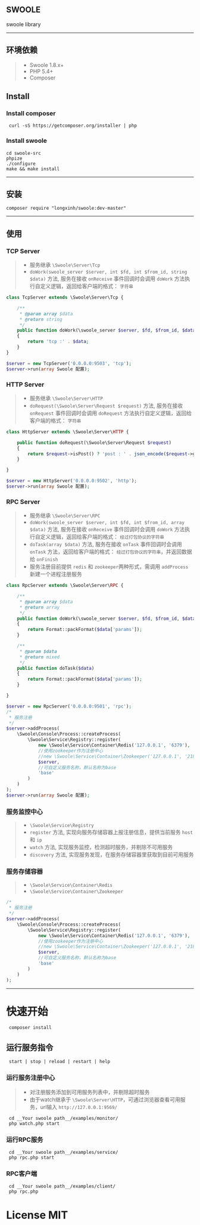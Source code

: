 ## SWOOLE
swoole library

----------
## 环境依赖
> * Swoole 1.8.x+
> * PHP 5.4+
> * Composer

## Install

### Install composer
```shell
 curl -sS https://getcomposer.org/installer | php
```

### Install swoole
```
cd swoole-src
phpize
./configure
make && make install
```
----------

## 安装
```
composer require "longxinh/swoole:dev-master"
```
----------

## 使用
### TCP Server
> * 服务继承 ```\Swoole\Server\Tcp```
> * ```doWork(swoole_server $server, int $fd, int $from_id, string $data)``` 方法, 服务在接收 ```onReceive``` 事件回调时会调用 ```doWork``` 方法执行自定义逻辑，返回给客户端的格式： ```字符串```

```php
class TcpServer extends \Swoole\Server\Tcp {

    /**
     * @param array $data
     * @return string
     */
    public function doWork(\swoole_server $server, $fd, $from_id, $data)
    {
        return 'tcp :' . $data;
    }
}

$server = new TcpServer('0.0.0.0:9503', 'tcp');
$server->run(array Swoole 配置);
```

### HTTP Server
> * 服务继承 ```\Swoole\Server\HTTP```
> * ```doRequest(\Swoole\Server\Request $request)``` 方法, 服务在接收 ```onRequest``` 事件回调时会调用 ```doRequest``` 方法执行自定义逻辑，返回给客户端的格式： ```字符串```

```php
class HttpServer extends \Swoole\Server\HTTP {

    public function doRequest(\Swoole\Server\Request $request)
    {
        return $request->isPost() ? 'post : ' . json_encode($request->getPost()) : 'get : ' . json_encode($request->getGet());
    }

}

$server = new HttpServer('0.0.0.0:9502', 'http');
$server->run(array Swoole 配置);
```

### RPC Server
> * 服务继承 ```\Swoole\Server\RPC```
> * ```doWork(swoole_server $server, int $fd, int $from_id, array $data)``` 方法, 服务在接收 ```onReceive``` 事件回调时会调用 ```doWork``` 方法执行自定义逻辑，返回给客户端的格式： ```经过打包协议的字符串```
> * ```doTask(array $data)``` 方法, 服务在接收 ```onTask``` 事件回调时会调用 ```onTask``` 方法，返回给客户端的格式： ```经过打包协议的字符串```，并返回数据给 ```onFinish```
> * 服务注册目前提供 ```redis``` 和 ```zookeeper```两种形式，需调用 ```addProcess``` 新建一个进程注册服务

```php
class RpcServer extends \Swoole\Server\RPC {

    /**
     * @param array $data
     * @return array
     */
    public function doWork(\swoole_server $server, $fd, $from_id, $data)
    {
        return Format::packFormat($data['params']);
    }

    /**
     * @param $data
     * @return mixed
     */
    public function doTask($data)
    {
        return Format::packFormat($data['params']);
    }

}

$server = new RpcServer('0.0.0.0:9501', 'rpc');
/*
 * 服务注册
 */
$server->addProcess(
    \Swoole\Console\Process::createProcess(
        \Swoole\Service\Registry::register(
            new \Swoole\Service\Container\Redis('127.0.0.1', '6379'),
            //使用zookeeper作为注册中心
            //new \Swoole\Service\Container\Zookeeper('127.0.0.1', '2181'),
            $server,
            //可自定义服务名称，默认名称为base
            'base'
        )
    )
);
$server->run(array Swoole 配置);
```

### 服务监控中心
> * ```\Swoole\Service\Registry```
> * ```register``` 方法, 实现向服务存储容器上报注册信息，提供当前服务 ```host``` 和 ```ip```
> * ```watch``` 方法, 实现服务监控，检测超时服务，并剔除不可用服务
> * ```discovery``` 方法, 实现服务发现，在服务存储容器里获取到目前可用服务

### 服务存储容器
> * ```\Swoole\Service\Container\Redis```
> * ```\Swoole\Service\Container\Zookeeper```

```php
/*
 * 服务注册
 */
$server->addProcess(
    \Swoole\Console\Process::createProcess(
        \Swoole\Service\Registry::register(
            new \Swoole\Service\Container\Redis('127.0.0.1', '6379'),
            //使用zookeeper作为注册中心
            //new \Swoole\Service\Container\Zookeeper('127.0.0.1', '2181'),
            $server,
            //可自定义服务名称，默认名称为base
            'base'
        )
    )
);
```

----------

# 快速开始
```
 composer install
```
## 运行服务指令
```
 start | stop | reload | restart | help
```

### 运行服务注册中心
> * 对注册服务添加到可用服务列表中，并剔除超时服务
> * 由于watch继承于 ```\Swoole\Server\HTTP```，可通过浏览器查看可用服务，url输入 ```http://127.0.0.1:9569/```

```shell
 cd __Your swoole path__/examples/monitor/
 php watch.php start
```

### 运行RPC服务
```shell
 cd __Your swoole path__/examples/service/
 php rpc.php start
```

### RPC客户端

```shell
 cd __Your swoole path__/examples/client/
 php rpc.php
```

# License MIT
